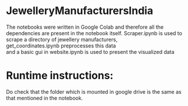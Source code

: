 # JewelleryManufacturersIndia
The notebooks were written in Google Colab and therefore all the dependencies are present in the notebook itself.
Scraper.ipynb is used to scrape a directory of jewellery manufacturers, \
get_coordinates.ipynb preprocesses this data \
and a basic gui in website.ipynb is used to present the visualized data

# Runtime instructions:
Do check that the folder which is mounted in google drive is the same as that mentioned in the notebook.
